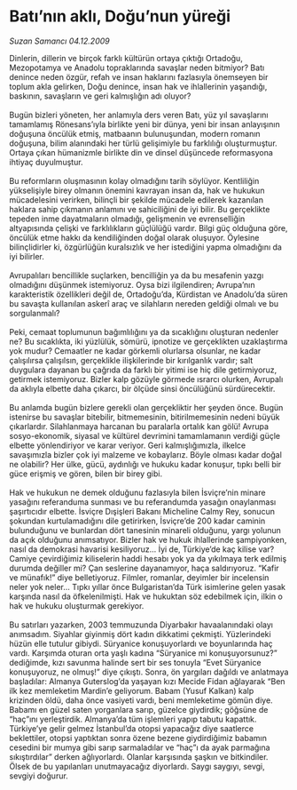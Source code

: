 # Batı’nın aklı, Doğu’nun yüreği

*Suzan Samancı 04.12.2009*

<div class="taraf_structure_2col_1zq">
<div class="margen_n">



 <p>Dinlerin, dillerin ve birçok farklı kültürün ortaya çıktığı Ortadoğu, Mezopotamya ve Anadolu topraklarında savaşlar neden bitmiyor? Batı denince neden özgür, refah ve insan haklarını fazlasıyla önemseyen bir toplum akla gelirken, Doğu denince, insan hak ve ihlallerinin yaşandığı, baskının, savaşların ve geri kalmışlığın adı oluyor? <br/><br/>Bugün bizleri yöneten, her anlamıyla ders veren Batı, yüz yıl savaşlarını tamamlamış Rönesans’ıyla birlikte yeni bir dünya, yeni bir insan anlayışının doğuşuna öncülük etmiş, matbaanın bulunuşundan, modern romanın doğuşuna, bilim alanındaki her türlü gelişimiyle bu farklılığı oluşturmuştur. Ortaya çıkan hümanizmle birlikte din ve dinsel düşüncede reformasyona ihtiyaç duyulmuştur. <br/><br/>Bu reformların oluşmasının kolay olmadığını tarih söylüyor. Kentliliğin yükselişiyle birey olmanın önemini kavrayan insan da, hak ve hukukun mücadelesini verirken, bilinçli bir şekilde mücadele edilerek kazanılan haklara sahip çıkmanın anlamını ve sahiciliğini de iyi bilir. Bu gerçeklikte tepeden inme dayatmaların olmadığı, gelişmenin ve evrenselliğin altyapısında çelişki ve farklılıkların güçlülüğü vardır. Bilgi güç olduğuna göre, öncülük etme hakkı da kendiliğinden doğal olarak oluşuyor. Öylesine bilinçlidirler ki, özgürlüğün kuralsızlık ve her istediğini yapma olmadığını da iyi bilirler. <br/><br/>Avrupalıları bencillikle suçlarken, bencilliğin ya da bu mesafenin yazgı olmadığını düşünmek istemiyoruz. Oysa bizi ilgilendiren; Avrupa’nın karakteristik özellikleri değil de, Ortadoğu’da, Kürdistan ve Anadolu’da süren bu savaşta kullanılan askerî araç ve silahların nereden geldiği olmalı ve bu sorgulanmalı? <br/><br/>Peki, cemaat toplumunun bağımlılığını ya da sıcaklığını oluşturan nedenler ne? Bu sıcaklıkta, iki yüzlülük, sömürü, ipnotize ve gerçeklikten uzaklaştırma yok mudur? Cemaatler ne kadar görkemli olurlarsa olsunlar, ne kadar çalışılırsa çalışılsın, gerçeklikle ilişkilerinde bir kırılganlık vardır; salt duygulara dayanan bu çağrıda da farklı bir yitimi ise hiç dile getirmiyoruz, getirmek istemiyoruz. Bizler kalp gözüyle görmede ısrarcı olurken, Avrupalı da aklıyla elbette daha çıkarcı, bir ölçüde sinsi öncülüğünü sürdürecektir. <br/><br/>Bu anlamda bugün bizlere gerekli olan gerçekliktir her şeyden önce. Bugün istenirse bu savaşlar bitebilir, bitmemesinin, bitirilmemesinin nedeni büyük çıkarlardır. Silahlanmaya harcanan bu paralarla ortalık kan gölü! Avrupa sosyo-ekonomik, siyasal ve kültürel devrimini tamamlamanın verdiği güçle elbette yönlendiriyor ve karar veriyor. Geri kalmışlığımızla, ilkelce savaşımızla bizler çok iyi malzeme ve kobaylarız. Böyle olması kadar doğal ne olabilir? Her ülke, gücü, aydınlığı ve hukuku kadar konuşur, tıpkı belli bir güce erişmiş ve gören, bilen bir birey gibi. <br/><br/>Hak ve hukukun ne demek olduğunu fazlasıyla bilen İsviçre’nin minare yasağını referanduma sunması ve bu referandumda yasağın onaylanması şaşırtıcıdır elbette. İsviçre Dışişleri Bakanı Micheline Calmy Rey, sonucun şokundan kurtulamadığını dile getirirken, İsviçre’de 200 kadar caminin bulunduğunu ve bunlardan dört tanesinin minareli olduğunu, yargı yolunun da açık olduğunu anımsatıyor. Bizler hak ve hukuk ihlallerinde şampiyonken, nasıl da demokrasi havarisi kesiliyoruz... İyi de, Türkiye’de kaç kilise var? Camiye çevirdiğimiz kiliselerin haddi hesabı yok ya da yıkılmaya terk edilmiş durumda değiller mi? Çan seslerine dayanamıyor, haça saldırıyoruz. “Kafir ve münafık!” diye belletiyoruz. Filmler, romanlar, deyimler bir incelensin neler yok neler... Tıpkı yıllar önce Bulgaristan’da Türk isimlerine gelen yasak karşında nasıl da öfkelenilmişti. Hak ve hukuktan söz edebilmek için, ilkin o hak ve hukuku oluşturmak gerekiyor. <br/><br/>Bu satırları yazarken, 2003 temmuzunda Diyarbakır havaalanındaki olayı anımsadım. Siyahlar giyinmiş dört kadın dikkatimi çekmişti. Yüzlerindeki hüzün elle tutulur gibiydi. Süryanice konuşuyorlardı ve boyunlarında haç vardı. Karşımda oturan orta yaşlı kadına “Süryanice mi konuşuyorsunuz?” dediğimde, kızı savunma halinde sert bir ses tonuyla “Evet Süryanice konuşuyoruz, ne olmuş!” diye çıkıştı. Sonra, ön yargıları dağıldı ve anlatmaya başladılar: Almanya Guterslog’da yaşayan kızı Mecide Fidan ağlayarak “Ben ilk kez memleketim Mardin’e geliyorum. Babam (Yusuf Kalkan) kalp krizinden öldü, daha önce vasiyeti vardı, beni memleketime gömün diye. Babamı en güzel saten yorganlara sarıp, güzelce giydirdik; göğsüne de “haç”ını yerleştirdik. Almanya’da tüm işlemleri yapıp tabutu kapattık. Türkiye’ye gelir gelmez İstanbul’da otopsi yapacağız diye saatlerce beklettiler, otopsi yaptıktan sonra özene bezene giydirdiğimiz babamın cesedini bir mumya gibi sarıp sarmaladılar ve “haç”ı da ayak parmağına sıkıştırdılar” derken ağlıyorlardı. Olanlar karşısında şaşkın ve bitkindiler. Ölsek de bu yapılanları unutmayacağız diyorlardı. Saygı saygıyı, sevgi, sevgiyi doğurur.</p>
<br/>
<br/>
<br/>



<br/>


<div id="taraf_not">
</div>

</div>


</div>
